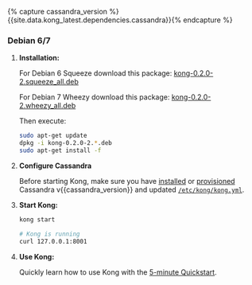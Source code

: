 {% capture cassandra_version %}{{site.data.kong_latest.dependencies.cassandra}}{% endcapture %}

### Debian 6/7

1. **Installation:**

    For Debian 6 Squeeze download this package: [kong-0.2.0-2.squeeze_all.deb](https://github.com/Mashape/kong/releases/download/0.2.0-2/kong-0.2.0-2.squeeze_all.deb)

    For Debian 7 Wheezy download this package: [kong-0.2.0-2.wheezy_all.deb](https://github.com/Mashape/kong/releases/download/0.2.0-2/kong-0.2.0-2.wheezy_all.deb)

    Then execute:

    ```bash
    sudo apt-get update
    dpkg -i kong-0.2.0-2.*.deb
    sudo apt-get install -f
    ```

2. **Configure Cassandra**

    Before starting Kong, make sure you have [installed](http://www.apache.org/dyn/closer.cgi?path=/cassandra/{{cassandra_version}}/apache-cassandra-{{cassandra_version}}-bin.tar.gz) or [provisioned](http://kongdb.org) Cassandra v{{cassandra_version}} and updated [`/etc/kong/kong.yml`](/docs/{{site.data.kong_latest.version}}/configuration/#databases_available).

3. **Start Kong:**

    ```bash
    kong start

    # Kong is running
    curl 127.0.0.1:8001
    ```

4. **Use Kong:**

    Quickly learn how to use Kong with the [5-minute Quickstart](/docs/{{site.data.kong_latest.version}}/getting-started/quickstart).